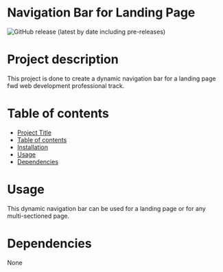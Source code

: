 # Navigation Bar for Landing Page

![GitHub release (latest by date including pre-releases)](https://img.shields.io/github/v/release/navendu-pottekkat/awesome-readme?include_prereleases)

# Project description

This project is done to create a dynamic navigation bar for a landing page fwd web development professional track.

# Table of contents

- [Project Title](#project-title)
- [Table of contents](#table-of-contents)
- [Installation](#installation)
- [Usage](#usage)
- [Dependencies](#dependencies)

# Usage

This dynamic navigation bar can be used for a landing page or for any multi-sectioned page.

# Dependencies

None
